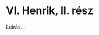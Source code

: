 <!-- ======================================================================
--- Search engine
title:          VI. Henrik, II. rész
keywords:       VI. Henrik, rész, királydráma
description:    William Shakespeare: VI. Henrik, II. rész.
--- Menu system
order:          70
text:           VI. Henrik, II. rész
hidden:         false
umbel:          false
--- Page properties
id:             /histories/henry-vi-part-ii
document:       
layout:         layout-2-left
$-left:         play-list
searchable:     true
======================================================================= -->

# VI. Henrik, II. rész

Leírás...
